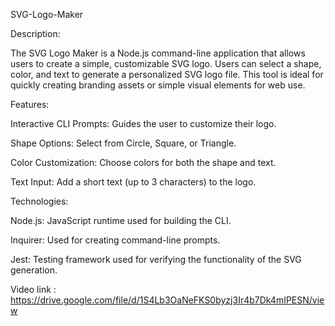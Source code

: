 SVG-Logo-Maker

Description:

The SVG Logo Maker is a Node.js command-line application that allows users to create a simple, customizable SVG logo. Users can select a shape, color, and text to generate a personalized SVG logo file. This tool is ideal for quickly creating branding assets or simple visual elements for web use.

Features:

Interactive CLI Prompts: Guides the user to customize their logo.

Shape Options: Select from Circle, Square, or Triangle.

Color Customization: Choose colors for both the shape and text.

Text Input: Add a short text (up to 3 characters) to the logo.

Technologies:

Node.js: JavaScript runtime used for building the CLI.

Inquirer: Used for creating command-line prompts.

Jest: Testing framework used for verifying the functionality of the SVG generation.

Video link : https://drive.google.com/file/d/1S4Lb3OaNeFKS0byzj3Ir4b7Dk4mIPESN/view



